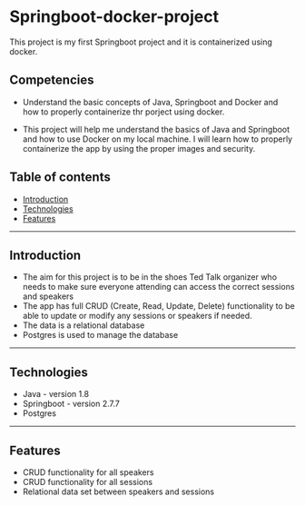 # Springboot-docker-project

This project is my first Springboot project and it is containerized using docker.

## Competencies

- Understand the basic concepts of Java, Springboot and Docker and how to properly containerize thr porject using docker.

- This project will help me understand the basics of Java and Springboot and how to use Docker on my local machine. I will learn how to properly containerize the app by using the proper images and security.

## Table of contents

- [Introduction](#introduction)
- [Technologies](#technologies)
- [Features](#features)

---

## Introduction

- The aim for this project is to be in the shoes Ted Talk organizer who needs to make sure everyone attending can access the correct sessions and speakers
- The app has full CRUD (Create, Read, Update, Delete) functionality to be able to update or modify any sessions or speakers if needed.
- The data is a relational database
- Postgres is used to manage the database

---

## Technologies

- Java - version 1.8
- Springboot - version 2.7.7
- Postgres

---

## Features

- CRUD functionality for all speakers
- CRUD functionality for all sessions
- Relational data set between speakers and sessions
